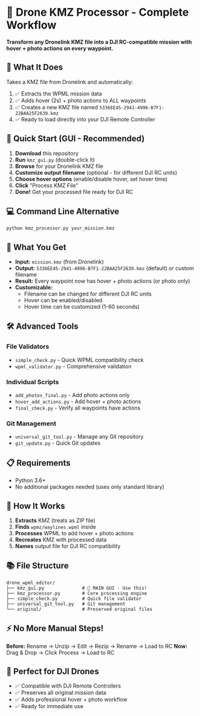 # 🚁 Drone KMZ Processor - Complete Workflow

**Transform any Dronelink KMZ file into a DJI RC-compatible mission with hover + photo actions on every waypoint.**

## 🎯 What It Does

Takes a KMZ file from Dronelink and automatically:
1. ✅ Extracts the WPML mission data
2. ✅ Adds hover (2s) + photo actions to ALL waypoints  
3. ✅ Creates a new KMZ file named `5336EE45-2941-4996-B7F1-22BAA25F2639.kmz`
4. ✅ Ready to load directly into your DJI Remote Controller

## 🚀 Quick Start (GUI - Recommended)

1. **Download** this repository
2. **Run** `kmz_gui.py` (double-click it)
3. **Browse** for your Dronelink KMZ file
4. **Customize output filename** (optional - for different DJI RC units)
5. **Choose hover options** (enable/disable hover, set hover time)
6. **Click** "Process KMZ File"
7. **Done!** Get your processed file ready for DJI RC

## 💻 Command Line Alternative

```bash
python kmz_processor.py your_mission.kmz
```

## 📁 What You Get

- **Input:** `mission.kmz` (from Dronelink)
- **Output:** `5336EE45-2941-4996-B7F1-22BAA25F2639.kmz` (default) or custom filename
- **Result:** Every waypoint now has hover + photo actions (or photo only)
- **Customizable:** 
  - Filename can be changed for different DJI RC units
  - Hover can be enabled/disabled
  - Hover time can be customized (1-60 seconds)

## 🛠️ Advanced Tools

### File Validators
- `simple_check.py` - Quick WPML compatibility check
- `wpml_validator.py` - Comprehensive validation

### Individual Scripts  
- `add_photos_final.py` - Add photo actions only
- `hover_add_actions.py` - Add hover + photo actions
- `final_check.py` - Verify all waypoints have actions

### Git Management
- `universal_git_tool.py` - Manage any Git repository
- `git_update.py` - Quick Git updates

## 📋 Requirements

- Python 3.6+
- No additional packages needed (uses only standard library)

## 🔧 How It Works

1. **Extracts** KMZ (treats as ZIP file)
2. **Finds** `wpmz/waylines.wpml` inside
3. **Processes** WPML to add hover + photo actions
4. **Recreates** KMZ with processed data
5. **Names** output file for DJI RC compatibility

## 📚 File Structure

```
drone_wpml_editor/
├── kmz_gui.py              # 🎯 MAIN GUI - Use this!
├── kmz_processor.py        # Core processing engine
├── simple_check.py         # Quick file validator
├── universal_git_tool.py   # Git management
└── original/               # Preserved original files
```

## ⚡ No More Manual Steps!

**Before:** Rename → Unzip → Edit → Rezip → Rename → Load to RC
**Now:** Drag & Drop → Click Process → Load to RC

## 🎉 Perfect for DJI Drones

- ✅ Compatible with DJI Remote Controllers
- ✅ Preserves all original mission data
- ✅ Adds professional hover + photo workflow
- ✅ Ready for immediate use
